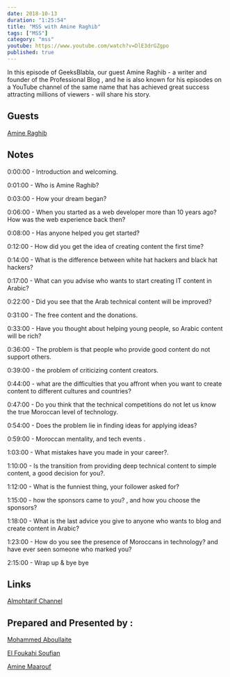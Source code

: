 ```yaml
---
date: 2018-10-13
duration: "1:25:54"
title: "MSS with Amine Raghib"
tags: ["MSS"]
category: "mss"
youtube: https://www.youtube.com/watch?v=DlE3drGZgpo
published: true
---
```


In this episode of GeeksBlabla, our guest Amine Raghib - a writer and founder of the Professional Blog , and he is also known for his episodes on a YouTube channel of the same name that has achieved great success attracting millions of viewers - will share his story.

## Guests

[Amine Raghib](https://www.facebook.com/raghiblog/)

## Notes

0:00:00 - Introduction and welcoming.

0:01:00 - Who is Amine Raghib?

0:03:00 - How your dream began?

0:06:00 - When you started as a web developer more than 10 years ago? How was the web experience back then?

0:08:00 - Has anyone helped you get started?

0:12:00 - How did you get the idea of ​​creating content the first time?

0:14:00 - What is the difference between white hat hackers and black hat hackers?

0:17:00 - What can you advise who wants to start creating IT content in Arabic?

0:22:00 - Did you see that the Arab technical content will be improved?

0:31:00 - The free content and the donations.

0:33:00 - Have you thought about helping young people, so Arabic content will be rich?

0:36:00 - The problem is that people who provide good content do not support others.

0:39:00 - the problem of criticizing content creators.

0:44:00 - what are the difficulties that you affront when you want to create content to different cultures and countries?

0:47:00 - Do you think that the technical competitions do not let us know the true Moroccan level of technology.

0:54:00 - Does the problem lie in finding ideas for applying ideas?

0:59:00 - Moroccan mentality, and tech events .

1:03:00 - What mistakes have you made in your career?.

1:10:00 - Is the transition from providing deep technical content to simple content, a good decision for you?.

1:12:00 - What is the funniest thing, your follower asked for?

1:15:00 - how the sponsors came to you? , and how you choose the sponsors?

1:18:00 - What is the last advice you give to anyone who wants to blog and create content in Arabic?

1:23:00 - How do you see the presence of Moroccans in technology? and have ever seen someone who marked you?

2:15:00 - Wrap up & bye bye

## Links

[Almohtarif Channel](https://www.youtube.com/channel/UCO58fldVogtwlz7c2PTeWrg)

## Prepared and Presented by :

[Mohammed Aboullaite](https://twitter.com/laytoun)

[El Foukahi Soufian](https://twitter.com/soufianelf/)

[Amine Maarouf](https://web.facebook.com/amiiiinema)
